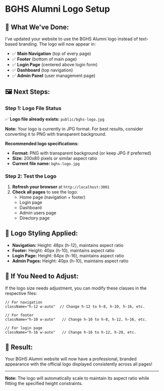 # BGHS Alumni Logo Setup

## 🎯 **What We've Done:**

I've updated your website to use the BGHS Alumni logo instead of text-based branding. The logo will now appear in:

- ✅ **Main Navigation** (top of every page)
- ✅ **Footer** (bottom of main page)
- ✅ **Login Page** (centered above login form)
- ✅ **Dashboard** (top navigation)
- ✅ **Admin Panel** (user management page)

## 🖼️ **Next Steps:**

### **Step 1: Logo File Status**
✅ **Logo file already exists:** `public/bghs-logo.jpg`

**Note:** Your logo is currently in JPG format. For best results, consider converting it to PNG with transparent background.

**Recommended logo specifications:**
- **Format:** PNG with transparent background (or keep JPG if preferred)
- **Size:** 200x80 pixels or similar aspect ratio
- **Current file name:** `bghs-logo.jpg`

### **Step 2: Test the Logo**
1. **Refresh your browser** at `http://localhost:3001`
2. **Check all pages** to see the logo:
   - Home page (navigation + footer)
   - Login page
   - Dashboard
   - Admin users page
   - Directory page

## 🎨 **Logo Styling Applied:**

- **Navigation:** Height: 48px (h-12), maintains aspect ratio
- **Footer:** Height: 40px (h-10), maintains aspect ratio  
- **Login Page:** Height: 64px (h-16), maintains aspect ratio
- **Admin Pages:** Height: 40px (h-10), maintains aspect ratio

## 🔧 **If You Need to Adjust:**

If the logo size needs adjustment, you can modify these classes in the respective files:

```tsx
// For navigation
className="h-12 w-auto"  // Change h-12 to h-8, h-10, h-16, etc.

// For footer  
className="h-10 w-auto"   // Change h-10 to h-8, h-12, h-16, etc.

// For login page
className="h-16 w-auto"   // Change h-16 to h-12, h-20, etc.
```

## 🎉 **Result:**

Your BGHS Alumni website will now have a professional, branded appearance with the official logo displayed consistently across all pages!

---

**Note:** The logo will automatically scale to maintain its aspect ratio while fitting the specified height constraints.
